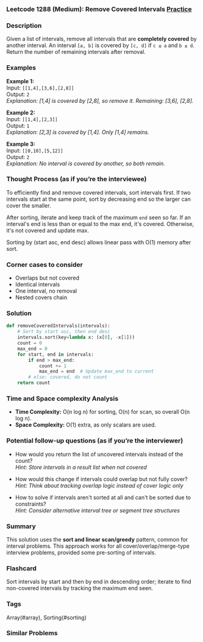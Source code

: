 ### Leetcode 1288 (Medium): Remove Covered Intervals [Practice](https://leetcode.com/problems/remove-covered-intervals)

### Description  
Given a list of intervals, remove all intervals that are **completely covered** by another interval. An interval `[a, b]` is covered by `[c, d]` if `c ≤ a` and `b ≤ d`.
Return the number of remaining intervals after removal.

### Examples  

**Example 1:**  
Input: `[[1,4],[3,6],[2,8]]`  
Output: `2`  
*Explanation: [1,4] is covered by [2,8], so remove it. Remaining: [3,6], [2,8].*

**Example 2:**  
Input: `[[1,4],[2,3]]`  
Output: `1`  
*Explanation: [2,3] is covered by [1,4]. Only [1,4] remains.*

**Example 3:**  
Input: `[[0,10],[5,12]]`  
Output: `2`  
*Explanation: No interval is covered by another, so both remain.*

### Thought Process (as if you’re the interviewee)  
To efficiently find and remove covered intervals, sort intervals first. If two intervals start at the same point, sort by decreasing end so the larger can cover the smaller.

After sorting, iterate and keep track of the maximum `end` seen so far. If an interval's end is less than or equal to the max end, it's covered. Otherwise, it's not covered and update max.

Sorting by (start asc, end desc) allows linear pass with O(1) memory after sort.

### Corner cases to consider  
- Overlaps but not covered
- Identical intervals
- One interval, no removal
- Nested covers chain

### Solution

```python
def removeCoveredIntervals(intervals):
    # Sort by start asc, then end desc
    intervals.sort(key=lambda x: (x[0], -x[1]))
    count = 0
    max_end = 0
    for start, end in intervals:
        if end > max_end:
            count += 1
            max_end = end  # Update max_end to current
        # else: covered, do not count
    return count
```

### Time and Space complexity Analysis  
- **Time Complexity:** O(n log n) for sorting, O(n) for scan, so overall O(n log n).
- **Space Complexity:** O(1) extra, as only scalars are used.

### Potential follow-up questions (as if you’re the interviewer)  
- How would you return the list of uncovered intervals instead of the count?  
  *Hint: Store intervals in a result list when not covered*

- How would this change if intervals could overlap but not fully cover?  
  *Hint: Think about tracking overlap logic instead of cover logic only*

- How to solve if intervals aren't sorted at all and can't be sorted due to constraints?  
  *Hint: Consider alternative interval tree or segment tree structures*

### Summary
This solution uses the **sort and linear scan/greedy** pattern, common for interval problems. This approach works for all cover/overlap/merge-type interview problems, provided some pre-sorting of intervals.


### Flashcard
Sort intervals by start and then by end in descending order; iterate to find non-covered intervals by tracking the maximum end seen.

### Tags
Array(#array), Sorting(#sorting)

### Similar Problems
